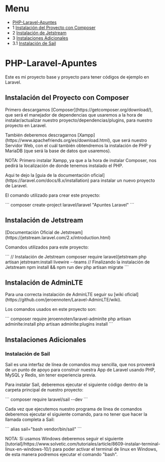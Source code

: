 # Menu <a name="menu"></a>
- [PHP-Laravel-Apuntes](#inicio)
- 1 [Instalación del Proyecto con Composer](#instalacionComposer)
- 2 [Instalación de Jetstream](#instalacionJetstream)
- 3 [Instalaciones Adicionales](#instalacionesAdicionales)
- 3.1 [Instalación de Sail](#instalacionSail)


# PHP-Laravel-Apuntes <a name="inicio"></a>
<p>Este es mi proyecto base y proyecto para tener códigos de ejemplo en Laravel.</p>


## Instalación del Proyecto con Composer <a name="instalacionComposer"></a>
<p>Primero descargamos [Composer](https://getcomposer.org/download/), que será el manejador de dependencias que usaremos a la hora de instalar/actualizar nuestro proyecto/dependencias/plugins, para nuestro proyecto en Laravel.</p>
<p>También deberemos descragarnos [Xampp](https://www.apachefriends.org/es/download.html), que será nuestro Servidor Web, con el cuál también obtendremos la instalación de PHP y MariaDB (que será la base de datos que usaremos).</p>
<p>NOTA: Primero instalar Xampp, ya que a la hora de instalar Composer, nos pedirá la localización de donde tenemos instalado el PHP.</p>
<p>Aqui te dejo la [guia de la documentación oficial](https://laravel.com/docs/8.x/installation) para instalar un nuevo proyecto de Laravel.</p>
<p>El comando utilizado para crear este proyecto:</p>
```
composer create-project laravel/laravel "Apuntes Laravel"
```


## Instalación de Jetstream <a name="instalacionJetstream"></a>
<p>[Documentación Oficial de Jetstream](https://jetstream.laravel.com/2.x/introduction.html)</p>
<p>Comandos utilizados para este proyecto:</p>
```
// Instalación de Jetstream
composer require laravel/jetstream
php artisan jetstream:install livewire --teams
// Finalizando la instalación de Jetstream
npm install && npm run dev
php artisan migrate
```


## Instalación de AdminLTE <a name="instalacionAdminLTE"></a>
<p>Para una correcta instalación de AdminLTE seguir su [wiki oficial](https://github.com/jeroennoten/Laravel-AdminLTE/wiki).</p>
<p>Los comandos usados en este proyecto son:</p>
```
composer require jeroennoten/laravel-adminlte
php artisan adminlte:install
php artisan adminlte:plugins install
```


## Instalaciones Adicionales <a name="instalacionesAdicionales"></a>
### Instalación de Sail <a name="instalacionSail"></a>
<p>Sail es una interfaz de línea de comandos muy sencilla, que nos proveerá de un punto de apoyo para construir nuestra App de Laravel usando PHP, MySQL y Redis, sin tener experiencia previa.</p>
<p>Para instalar Sail, deberemos ejecutar el siguiente código dentro de la carpeta principal de nuestro proyecto:</p>
```
composer require laravel/sail --dev
```

<p>Cada vez que ejecutemos nuestro programa de línea de comandos deberemos ejecutar el siguiente comando, para no tener que hacer la llamada completa a Sail:</p>
```
alias sail="bash vendor/bin/sail"
```
<p>NOTA: Si usamos Windows deberemos seguir el siguiente [tutorial]/https://www.solvetic.com/tutoriales/article/8609-instalar-terminal-linux-en-windows-10/) para poder activar el terminal de linux en Windows, de esta manera podremos ejecutar el comando "bash".</p>
